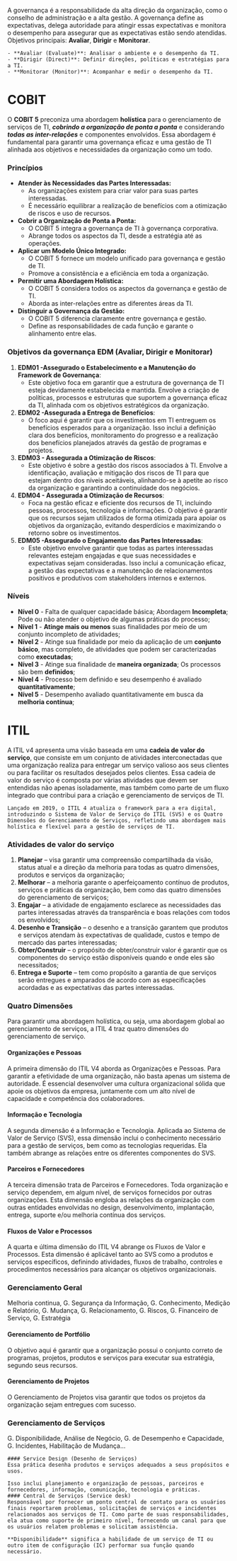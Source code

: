 A governança é a responsabilidade da alta direção da organização, como o conselho de administração e a alta gestão. A governança define as expectativas, delega autoridade para atingir essas expectativas e monitora o desempenho para assegurar que as expectativas estão sendo atendidas. Objetivos principais: **Avaliar**, **Dirigir** e **Monitorar**.

```ad-summary
- **Avaliar (Evaluate)**: Analisar o ambiente e o desempenho da TI.
- **Dirigir (Direct)**: Definir direções, políticas e estratégias para a TI.
- **Monitorar (Monitor)**: Acompanhar e medir o desempenho da TI.
```
# COBIT
O **COBIT 5** preconiza uma abordagem **holística** para o gerenciamento de serviços de TI, **_cobrindo a organização de ponta a ponta_** e considerando **_todas as inter-relações_** e componentes envolvidos. Essa abordagem é fundamental para garantir uma governança eficaz e uma gestão de TI alinhada aos objetivos e necessidades da organização como um todo.
### Princípios 
- **Atender às Necessidades das Partes Interessadas:**
    - As organizações existem para criar valor para suas partes interessadas.
    - É necessário equilibrar a realização de benefícios com a otimização de riscos e uso de recursos.
- **Cobrir a Organização de Ponta a Ponta:**
    - O COBIT 5 integra a governança de TI à governança corporativa.
    - Abrange todos os aspectos da TI, desde a estratégia até as operações.
- **Aplicar um Modelo Único Integrado:**
    - O COBIT 5 fornece um modelo unificado para governança e gestão de TI.
    - Promove a consistência e a eficiência em toda a organização.
- **Permitir uma Abordagem Holística:**
    - O COBIT 5 considera todos os aspectos da governança e gestão de TI.
    - Aborda as inter-relações entre as diferentes áreas da TI.
- **Distinguir a Governança da Gestão:**
    - O COBIT 5 diferencia claramente entre governança e gestão.
    - Define as responsabilidades de cada função e garante o alinhamento entre elas.
### Objetivos da governança EDM (Avaliar, Dirigir e Monitorar)
1. **EDM01 -Assegurado o Estabelecimento e a Manutenção do Framework de Governança**:
    - Este objetivo foca em garantir que a estrutura de governança de TI esteja devidamente estabelecida e mantida. Envolve a criação de políticas, processos e estruturas que suportem a governança eficaz da TI, alinhada com os objetivos estratégicos da organização.
2. **EDM02 -Assegurada a Entrega de Benefícios**:
    - O foco aqui é garantir que os investimentos em TI entreguem os benefícios esperados para a organização. Isso inclui a definição clara dos benefícios, monitoramento do progresso e a realização dos benefícios planejados através da gestão de programas e projetos.
3. **EDM03 - Assegurada a Otimização de Riscos**:
    - Este objetivo é sobre a gestão dos riscos associados à TI. Envolve a identificação, avaliação e mitigação dos riscos de TI para que estejam dentro dos níveis aceitáveis, alinhando-se à apetite ao risco da organização e garantindo a continuidade dos negócios.
4. **EDM04 - Assegurada a Otimização de Recursos**:
    - Foca na gestão eficaz e eficiente dos recursos de TI, incluindo pessoas, processos, tecnologia e informações. O objetivo é garantir que os recursos sejam utilizados de forma otimizada para apoiar os objetivos da organização, evitando desperdícios e maximizando o retorno sobre os investimentos.
5. **EDM05 -Assegurado o Engajamento das Partes Interessadas**:
    - Este objetivo envolve garantir que todas as partes interessadas relevantes estejam engajadas e que suas necessidades e expectativas sejam consideradas. Isso inclui a comunicação eficaz, a gestão das expectativas e a manutenção de relacionamentos positivos e produtivos com stakeholders internos e externos.
### Níveis
- **Nível 0** - Falta de qualquer capacidade básica; Abordagem **Incompleta**; Pode ou não atender o objetivo de algumas práticas do processo;
- **Nível 1** - **Atinge mais ou menos** suas finalidades por meio de um conjunto incompleto de atividades;
- **Nível 2** - Atinge sua finalidade por meio da aplicação de um **conjunto básico**, mas completo, de atividades que podem ser caracterizadas como **executadas**;
- **Nível 3** - Atinge sua finalidade de **maneira organizada**; Os processos são bem **definidos**;
- **Nível 4** - Processo bem definido e seu desempenho é avaliado **quantitativamente**;
- **Nível 5** - Desempenho avaliado quantitativamente em busca da **melhoria contínua**;
# ITIL
A ITIL v4 apresenta uma visão baseada em uma **cadeia de valor do serviço**, que consiste em um conjunto de atividades interconectadas que uma organização realiza para entregar um serviço valioso aos seus clientes ou para facilitar os resultados desejados pelos clientes. Essa cadeia de valor do serviço é composta por várias atividades que devem ser entendidas não apenas isoladamente, mas também como parte de um fluxo integrado que contribui para a criação e gerenciamento de serviços de TI.

```ad-info
Lançado em 2019, o ITIL 4 atualiza o framework para a era digital, introduzindo o Sistema de Valor de Serviço do ITIL (SVS) e os Quatro Dimensões do Gerenciamento de Serviços, refletindo uma abordagem mais holística e flexível para a gestão de serviços de TI.
```

### Atividades de valor do serviço
1. **Planejar** – visa garantir uma compreensão compartilhada da visão, status atual e a direção da melhoria para todas as quatro dimensões, produtos e serviços da organização;
2. **Melhorar** – a melhoria garante o aperfeiçoamento contínuo de produtos, serviços e práticas da organização, bem como das quatro dimensões do gerenciamento de serviços;
3. **Engajar** – a atividade de engajamento esclarece as necessidades das partes interessadas através da transparência e boas relações com todos os envolvidos;
4. **Desenho e Transição** – o desenho e a transição garantem que produtos e serviços atendam às expectativas de qualidade, custos e tempo de mercado das partes interessadas;
5. **Obter/Construir** – o propósito de obter/construir valor é garantir que os componentes do serviço estão disponíveis quando e onde eles são necessitados;
6. **Entrega e Suporte** – tem como propósito a garantia de que serviços serão entregues e amparados de acordo com as especificações acordadas e as expectativas das partes interessadas.
### Quatro Dimensões 
Para garantir uma abordagem holística, ou seja, uma abordagem global ao gerenciamento de serviços, a ITIL 4 traz quatro dimensões do gerenciamento de serviço.
#### Organizações e Pessoas
A primeira dimensão do ITIL V4 aborda as Organizações e Pessoas. Para garantir a efetividade de uma organização, não basta apenas um sistema de autoridade. É essencial desenvolver uma cultura organizacional sólida que apoie os objetivos da empresa, juntamente com um alto nível de capacidade e competência dos colaboradores.
#### Informação e Tecnologia
A segunda dimensão é a Informação e Tecnologia. Aplicada ao Sistema de Valor de Serviço (SVS), essa dimensão inclui o conhecimento necessário para a gestão de serviços, bem como as tecnologias requeridas. Ela também abrange as relações entre os diferentes componentes do SVS.
#### Parceiros e Fornecedores
A terceira dimensão trata de Parceiros e Fornecedores. Toda organização e serviço dependem, em algum nível, de serviços fornecidos por outras organizações. Esta dimensão engloba as relações da organização com outras entidades envolvidas no design, desenvolvimento, implantação, entrega, suporte e/ou melhoria contínua dos serviços.
#### Fluxos de Valor e Processos
A quarta e última dimensão do ITIL V4 abrange os Fluxos de Valor e Processos. Esta dimensão é aplicável tanto ao SVS como a produtos e serviços específicos, definindo atividades, fluxos de trabalho, controles e procedimentos necessários para alcançar os objetivos organizacionais.
### Gerenciamento Geral
Melhoria continua, G. Segurança da Informação, G. Conhecimento, Medição e Relatório, G. Mudança, G. Relacionamento, G. Riscos, G. Financeiro de Serviço, G. Estratégia
#### Gerenciamento de Portfólio
O objetivo aqui é garantir que a organização possui o conjunto correto de programas, projetos, produtos e serviços para executar sua estratégia, segundo seus recursos.
#### Gerenciamento de Projetos
O Gerenciamento de Projetos visa garantir que todos os projetos da organização sejam entregues com sucesso.
### Gerenciamento de Serviços
G. Disponibilidade, Análise de Negócio, G. de Desempenho e Capacidade, G. Incidentes, Habilitação de Mudança...

```ad-summary
#### Service Design (Desenho de Serviços)
Essa prática desenha produtos e serviços adequados a seus propósitos e usos.

Isso inclui planejamento e organização de pessoas, parceiros e fornecedores, informação, comunicação, tecnologia e práticas.
#### Central de Serviços (Service desk)
Responsável por fornecer um ponto central de contato para os usuários finais reportarem problemas, solicitações de serviços e incidentes relacionados aos serviços de TI. Como parte de suas responsabilidades, ela atua como suporte de primeiro nível, fornecendo um canal para que os usuários relatem problemas e solicitam assistência.
```

```ad-info
**Disponibilidade** significa a habilidade de um serviço de TI ou outro item de configuração (IC) performar sua função quando necessário.
```